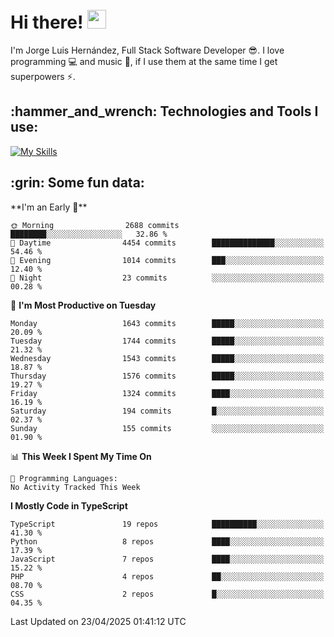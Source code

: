<h1 align="left">
 <abc>
  <br>Hi there! <img src="https://user-images.githubusercontent.com/42378118/110234147-e3259600-7f4e-11eb-95be-0c4047144dea.gif" width="30"><br>
 </abc>
</h1>

I'm Jorge Luis Hernández, Full Stack Software Developer :sunglasses:. I love programming :computer: and music :musical_score:, if I use them at the same time I get superpowers :zap:. 


<h2 align="left">:hammer_and_wrench: Technologies and Tools I use:</h2>

[![My Skills](https://skillicons.dev/icons?i=js,ts,html,css,py,vue,react,next,nest,postgres,mysql)](https://skillicons.dev)

<h2 align="left">:grin: Some fun data:</h2>
<!--START_SECTION:waka-->
**I'm an Early 🐤** 

```text
🌞 Morning                2688 commits        ████████░░░░░░░░░░░░░░░░░   32.86 % 
🌆 Daytime                4454 commits        ██████████████░░░░░░░░░░░   54.46 % 
🌃 Evening                1014 commits        ███░░░░░░░░░░░░░░░░░░░░░░   12.40 % 
🌙 Night                  23 commits          ░░░░░░░░░░░░░░░░░░░░░░░░░   00.28 % 
```
📅 **I'm Most Productive on Tuesday** 

```text
Monday                   1643 commits        █████░░░░░░░░░░░░░░░░░░░░   20.09 % 
Tuesday                  1744 commits        █████░░░░░░░░░░░░░░░░░░░░   21.32 % 
Wednesday                1543 commits        █████░░░░░░░░░░░░░░░░░░░░   18.87 % 
Thursday                 1576 commits        █████░░░░░░░░░░░░░░░░░░░░   19.27 % 
Friday                   1324 commits        ████░░░░░░░░░░░░░░░░░░░░░   16.19 % 
Saturday                 194 commits         █░░░░░░░░░░░░░░░░░░░░░░░░   02.37 % 
Sunday                   155 commits         ░░░░░░░░░░░░░░░░░░░░░░░░░   01.90 % 
```


📊 **This Week I Spent My Time On** 

```text
💬 Programming Languages: 
No Activity Tracked This Week
```

**I Mostly Code in TypeScript** 

```text
TypeScript               19 repos            ██████████░░░░░░░░░░░░░░░   41.30 % 
Python                   8 repos             ████░░░░░░░░░░░░░░░░░░░░░   17.39 % 
JavaScript               7 repos             ████░░░░░░░░░░░░░░░░░░░░░   15.22 % 
PHP                      4 repos             ██░░░░░░░░░░░░░░░░░░░░░░░   08.70 % 
CSS                      2 repos             █░░░░░░░░░░░░░░░░░░░░░░░░   04.35 % 
```




 Last Updated on 23/04/2025 01:41:12 UTC
<!--END_SECTION:waka-->
